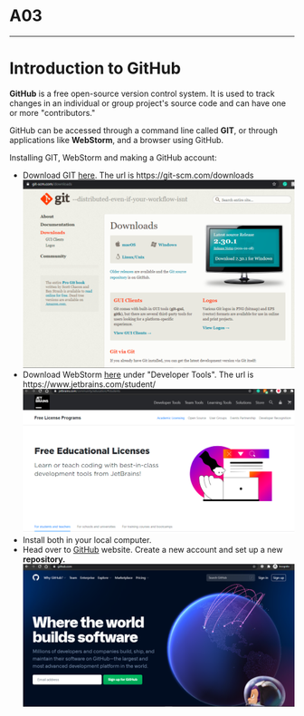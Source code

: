 # A03
<hr>
<h1> Introduction to GitHub </h1>
<strong>GitHub</strong> is a free open-source version control 
system. It is used to track changes in an individual or 
group project's source code and can have one or more 
"contributors."

GitHub can be accessed through a command line called <strong>GIT</strong>, or through 
applications like <strong>WebStorm</strong>, and a browser using GitHub.

Installing GIT, WebStorm and making a GitHub account:
<ul>
    <li>Download GIT <a href = "https://git-scm.com/downloads"> here</a>.
        The url is https://git-scm.com/downloads</li>
        <img src="./pictures/gitDownload.png" alt="Download page for GIT">
    <li>Download WebStorm <a href="https://www.jetbrains.com/student/">here</a> under "Developer Tools".
        The url is https://www.jetbrains.com/student/</li>
        <img src="./pictures/wsDownload.png" alt="Download page for WS">
    <li>Install both in your local computer.</li>
    <li>Head over to <a href="https://github.com/join">GitHub</a> website. Create a new account and set up a new 
        <strong>repository.</strong></li>
        <img src="./pictures/ghSignup.png" alt="Home page for GitHub"> 
</ul>
